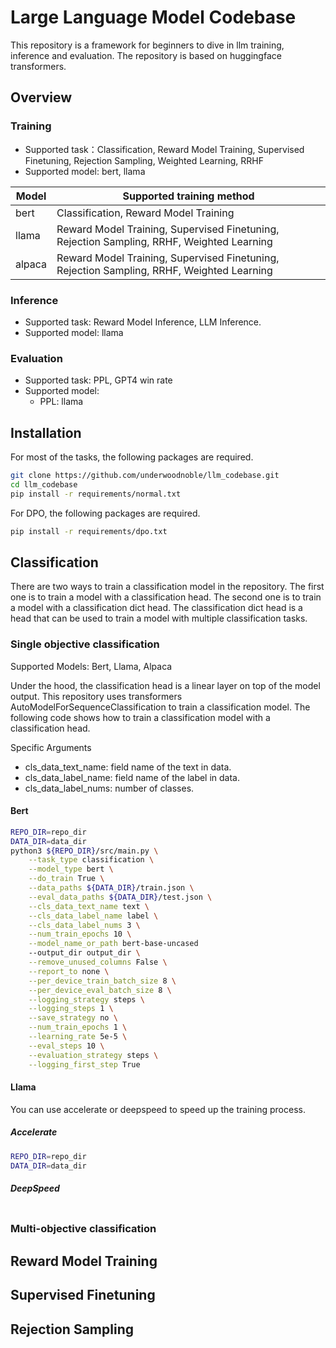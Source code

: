 # Large Language Model Codebase
This repository is a framework for beginners to dive in llm training, inference and evaluation. The repository is based on huggingface transformers.

## Overview

### Training
* Supported task：Classification, Reward Model Training, Supervised Finetuning, Rejection Sampling, Weighted Learning, RRHF
* Supported model: bert, llama

| Model | Supported training method | 
| --- | --- | 
| bert | Classification, Reward Model Training |
| llama | Reward Model Training, Supervised Finetuning, Rejection Sampling, RRHF, Weighted Learning|
| alpaca | Reward Model Training, Supervised Finetuning, Rejection Sampling, RRHF, Weighted Learning|

### Inference
* Supported task: Reward Model Inference, LLM Inference.
* Supported model: llama

### Evaluation
* Supported task: PPL, GPT4 win rate
* Supported model:
    * PPL: llama

## Installation
For most of the tasks, the following packages are required.
```bash
git clone https://github.com/underwoodnoble/llm_codebase.git
cd llm_codebase
pip install -r requirements/normal.txt
```
For DPO, the following packages are required.
```bash
pip install -r requirements/dpo.txt
```
## Classification

There are two ways to train a classification model in the repository. The first one is to train a model with a classification head. The second one is to train a model with a classification dict head. The classification dict head is a head that can be used to train a model with multiple classification tasks.

### Single objective classification

Supported Models: Bert, Llama, Alpaca

Under the hood, the classification head is a linear layer on top of the model output. This repository uses transformers AutoModelForSequenceClassification to train a classification model. The following code shows how to train a classification model with a classification head.

Specific Arguments
* cls_data_text_name: field name of the text in data.
* cls_data_label_name: field name of the label in data.
* cls_data_label_nums: number of classes.

#### Bert
```bash
REPO_DIR=repo_dir
DATA_DIR=data_dir
python3 ${REPO_DIR}/src/main.py \
    --task_type classification \
    --model_type bert \
    --do_train True \
    --data_paths ${DATA_DIR}/train.json \
    --eval_data_paths ${DATA_DIR}/test.json \
    --cls_data_text_name text \
    --cls_data_label_name label \
    --cls_data_label_nums 3 \
    --num_train_epochs 10 \
    --model_name_or_path bert-base-uncased
    --output_dir output_dir \
    --remove_unused_columns False \
    --report_to none \
    --per_device_train_batch_size 8 \
    --per_device_eval_batch_size 8 \
    --logging_strategy steps \
    --logging_steps 1 \
    --save_strategy no \
    --num_train_epochs 1 \
    --learning_rate 5e-5 \
    --eval_steps 10 \
    --evaluation_strategy steps \
    --logging_first_step True
```

#### Llama
You can use accelerate or deepspeed to speed up the training process.
##### Accelerate
```bash
REPO_DIR=repo_dir
DATA_DIR=data_dir
```
##### DeepSpeed
```bash
```

### Multi-objective classification

## Reward Model Training

## Supervised Finetuning

## Rejection Sampling

